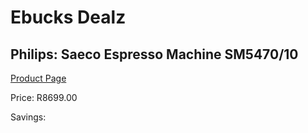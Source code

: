 
# Ebucks Dealz
## Philips: Saeco Espresso Machine SM5470/10
[Product Page](https://www.ebucks.com/web/shop/productSelected.do?prodId=1157699219&catId=1157555110)

Price: R8699.00

Savings: 


	